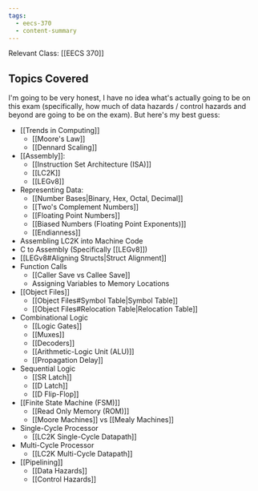 ```yaml
---
tags:
  - eecs-370
  - content-summary
---
```

Relevant Class: [[EECS 370]]

## Topics Covered

I'm going to be very honest, I have no idea what's actually going to be on this exam (specifically, how much of data hazards / control hazards and beyond are going to be on the exam). But here's my best guess:
- [[Trends in Computing]]
	- [[Moore's Law]]
	- [[Dennard Scaling]]
- [[Assembly]]:
	- [[Instruction Set Architecture (ISA)]]
	- [[LC2K]]
	- [[LEGv8]]
- Representing Data:
	- [[Number Bases|Binary, Hex, Octal, Decimal]]
	- [[Two's Complement Numbers]]
	- [[Floating Point Numbers]]
	- [[Biased Numbers (Floating Point Exponents)]]
	- [[Endianness]]
- Assembling LC2K into Machine Code
- C to Assembly (Specifically [[LEGv8]])
- [[LEGv8#Aligning Structs|Struct Alignment]]
- Function Calls
	- [[Caller Save vs Callee Save]]
	- Assigning Variables to Memory Locations
- [[Object Files]]
	- [[Object Files#Symbol Table|Symbol Table]]
	- [[Object Files#Relocation Table|Relocation Table]]
- Combinational Logic
	- [[Logic Gates]]
	- [[Muxes]]
	- [[Decoders]]
	- [[Arithmetic-Logic Unit (ALU)]]
	- [[Propagation Delay]]
- Sequential Logic
	- [[SR Latch]]
	- [[D Latch]]
	- [[D Flip-Flop]]
- [[Finite State Machine (FSM)]]
	- [[Read Only Memory (ROM)]]
	- [[Moore Machines]] vs [[Mealy Machines]]
- Single-Cycle Processor
	- [[LC2K Single-Cycle Datapath]]
- Multi-Cycle Processor
	- [[LC2K Multi-Cycle Datapath]]
- [[Pipelining]]
	- [[Data Hazards]]
	- [[Control Hazards]]